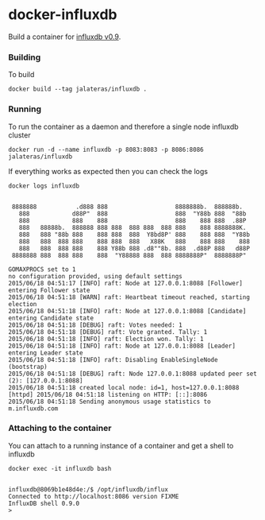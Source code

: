 # docker-influxdb

Build a container for [influxdb v0.9](https://influxdb.com/).


### Building

To build 

```
docker build --tag jalateras/influxdb .
```

### Running

To run the container as a daemon and therefore a single node influxdb cluster

```
docker run -d --name influxdb -p 8083:8083 -p 8086:8086 jalateras/influxdb
```

If everything works as expected then you can check the logs

```
docker logs influxdb


 8888888           .d888 888                   8888888b.  888888b.
   888            d88P"  888                   888  "Y88b 888  "88b
   888            888    888                   888    888 888  .88P
   888   88888b.  888888 888 888  888 888  888 888    888 8888888K.
   888   888 "88b 888    888 888  888  Y8bd8P' 888    888 888  "Y88b
   888   888  888 888    888 888  888   X88K   888    888 888    888
   888   888  888 888    888 Y88b 888 .d8""8b. 888  .d88P 888   d88P
 8888888 888  888 888    888  "Y88888 888  888 8888888P"  8888888P"

GOMAXPROCS set to 1
no configuration provided, using default settings
2015/06/18 04:51:17 [INFO] raft: Node at 127.0.0.1:8088 [Follower] entering Follower state
2015/06/18 04:51:18 [WARN] raft: Heartbeat timeout reached, starting election
2015/06/18 04:51:18 [INFO] raft: Node at 127.0.0.1:8088 [Candidate] entering Candidate state
2015/06/18 04:51:18 [DEBUG] raft: Votes needed: 1
2015/06/18 04:51:18 [DEBUG] raft: Vote granted. Tally: 1
2015/06/18 04:51:18 [INFO] raft: Election won. Tally: 1
2015/06/18 04:51:18 [INFO] raft: Node at 127.0.0.1:8088 [Leader] entering Leader state
2015/06/18 04:51:18 [INFO] raft: Disabling EnableSingleNode (bootstrap)
2015/06/18 04:51:18 [DEBUG] raft: Node 127.0.0.1:8088 updated peer set (2): [127.0.0.1:8088]
2015/06/18 04:51:18 created local node: id=1, host=127.0.0.1:8088
[httpd] 2015/06/18 04:51:18 listening on HTTP: [::]:8086
2015/06/18 04:51:18 Sending anonymous usage statistics to m.influxdb.com
```

### Attaching to the container

You can attach to a running instance of a container and get a shell to influxdb

```
docker exec -it influxdb bash


influxdb@8069b1e48d4e:/$ /opt/influxdb/influx  
Connected to http://localhost:8086 version FIXME
InfluxDB shell 0.9.0
> 
```
